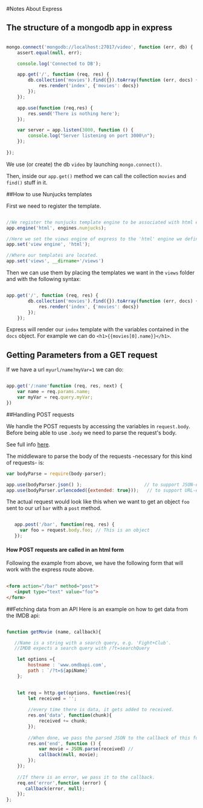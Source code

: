 #Notes About Express

## The structure of a mongodb app in express


```javascript

mongo.connect('mongodb://localhost:27017/video', function (err, db) {
    assert.equal(null, err);

    console.log('Connected to DB');

    app.get('/', function (req, res) {
        db.collection('movies').find({}).toArray(function (err, docs) {
            res.render('index', {'movies': docs})
        });
    });

    app.use(function (req,res) {
        res.send('There is nothing here');
    });

    var server = app.listen(3000, function () {
        console.log("Server listening on port 3000\n");
    });
    
});

```
We use (or create) the db `video` by launching `mongo.connect()`.

Then, inside our `app.get()` method we can call the collection `movies` and `find()` stuff in it. 



##How to use Nunjucks templates

First we need to register the template.

```javascript

//We register the nunjucks template engine to be associated with html extensions.
app.engine('html', engines.nunjucks);

//Here we set the views engine of express to the 'html' engine we defined above.
app.set('view engine', 'html');

//Where our templates are located.
app.set('views', __dirname+'/views')

```
Then we can use them by placing the templates we want in the `views` folder and with the following syntax:

```javascript

app.get('/', function (req, res) {
        db.collection('movies').find({}).toArray(function (err, docs) {
            res.render('index', {'movies': docs})
        });
    });

```

Express will render our `index` template with the variables contained in the `docs` object. 
For example we can do `<h1>{{movies[0].name}}</h1>`.


## Getting Parameters from a GET request
If we have a url `myurl/name?myVar=1` we can do:

```javascript

app.get('/:name'function (req, res, next) {
    var name = req.params.name;
    var myVar = req.query.myVar;
})

```

##Handling POST requests

We handle the POST requests by accessing the variables in `request.body`. Before being able to use `.body` we need to parse the request's body. 

See full info [here](http://stackoverflow.com/questions/5710358/how-to-retrieve-post-query-parameters).

The middleware to parse the body of the requests -necessary for this kind of requests- is:

```javascript
var bodyParse = require(body-parser);

app.use(bodyParser.json() );                       // to support JSON-encoded bodies
app.use(bodyParser.urlencoded({extended: true}));   // to support URL-encoded bodies

```
 
 The actual request would look like this when we want to get an object `foo` sent to our url `bar` with a `post` method. 
 
 ```javascript

    app.post('/bar', function(req, res) {
      var foo = request.body.foo; // This is an object
    });

```

 #### How POST requests are called in an html form
 Following the example from above, we have the following form that will work with the express route above.
 
 ```html
        
<form action="/bar" method="post">
    <input type="text" value="foo">
</form>

```

##Fetching data from an API
Here is an example on how to get data from the IMDB api:
```javascript

function getMovie (name, callback){

   //Name is a string with a search query, e.g. 'Fight+Club'.
   //IMDB expects a search query with /?t=searchQuery

    let options ={
        hostname : 'www.omdbapi.com',
        path : `/?t=${apiName}`
    };    
   

    let req = http.get(options, function(res){
        let received = '';
        
        //every time there is data, it gets added to received.
        res.on('data', function(chunk){
            received += chunk;                      
        });
        
        //When done, we pass the parsed JSON to the callback of this function. 
        res.on('end', function () {
            var movie = JSON.parse(received) //
            callback(null, movie);
        });
    });
    
    //If there is an error, we pass it to the callback.
    req.on('error',function (error) {
       callback(error, null);
    });
};

```


